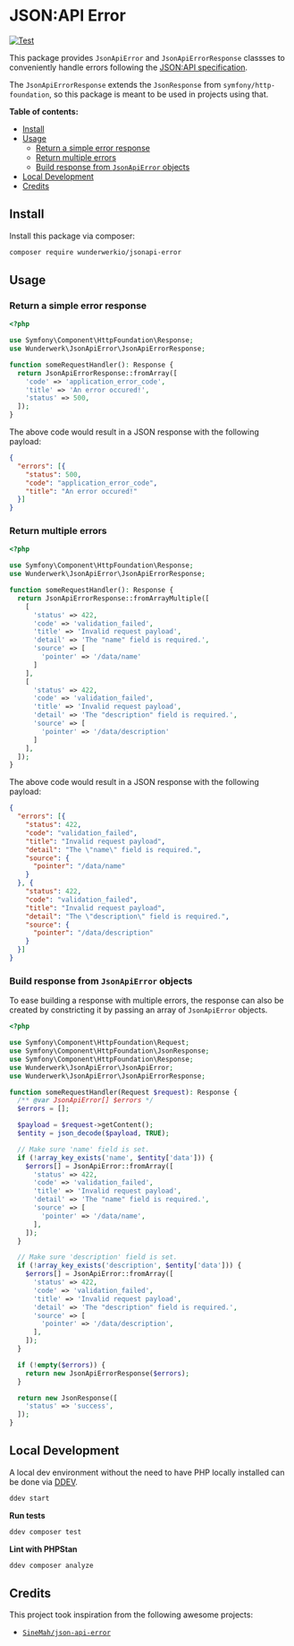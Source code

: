 # JSON:API Error 
[![Test](https://github.com/wunderwerkio/jsonapi-error/actions/workflows/main.yml/badge.svg)](https://github.com/wunderwerkio/jsonapi-error/actions/workflows/main.yml)

This package provides `JsonApiError` and `JsonApiErrorResponse` classses to conveniently handle errors following the [JSON:API specification](https://jsonapi.org/format/#errors).

The `JsonApiErrorResponse` extends the `JsonResponse` from `symfony/http-foundation`, so this package is meant to be used in projects using that.

**Table of contents:**
- [Install](#install)
- [Usage](#usage)
    - [Return a simple error response](#return-a-simple-error-response)
    - [Return multiple errors](#return-multiple-errors)
    - [Build response from `JsonApiError` objects](#build-response-from-jsonapierror-objects)
- [Local Development](#local-development)
- [Credits](#credits)

## Install

Install this package via composer:

```bash
composer require wunderwerkio/jsonapi-error
```

## Usage

### Return a simple error response

```php
<?php

use Symfony\Component\HttpFoundation\Response;
use Wunderwerk\JsonApiError\JsonApiErrorResponse;

function someRequestHandler(): Response {
  return JsonApiErrorResponse::fromArray([
    'code' => 'application_error_code',
    'title' => 'An error occured!',
    'status' => 500,
  ]);
}
```

The above code would result in a JSON response with the following payload:

```json
{
  "errors": [{
    "status": 500,
    "code": "application_error_code",
    "title": "An error occured!"
  }]
}
```

### Return multiple errors

```php
<?php

use Symfony\Component\HttpFoundation\Response;
use Wunderwerk\JsonApiError\JsonApiErrorResponse;

function someRequestHandler(): Response {
  return JsonApiErrorResponse::fromArrayMultiple([
    [
      'status' => 422,
      'code' => 'validation_failed',
      'title' => 'Invalid request payload',
      'detail' => 'The "name" field is required.',
      'source' => [
        'pointer' => '/data/name'
      ]
    ],
    [
      'status' => 422,
      'code' => 'validation_failed',
      'title' => 'Invalid request payload',
      'detail' => 'The "description" field is required.',
      'source' => [
        'pointer' => '/data/description'
      ]
    ],
  ]);
}
```

The above code would result in a JSON response with the following payload:

```json
{
  "errors": [{
    "status": 422,
    "code": "validation_failed",
    "title": "Invalid request payload",
    "detail": "The \"name\" field is required.",
    "source": {
      "pointer": "/data/name"
    }
  }, {
    "status": 422,
    "code": "validation_failed",
    "title": "Invalid request payload",
    "detail": "The \"description\" field is required.",
    "source": {
      "pointer": "/data/description"
    }
  }]
}
```

### Build response from `JsonApiError` objects

To ease building a response with multiple errors, the response can also be created by constricting it by
passing an array of `JsonApiError` objects.

```php
<?php

use Symfony\Component\HttpFoundation\Request;
use Symfony\Component\HttpFoundation\JsonResponse;
use Symfony\Component\HttpFoundation\Response;
use Wunderwerk\JsonApiError\JsonApiError;
use Wunderwerk\JsonApiError\JsonApiErrorResponse;

function someRequestHandler(Request $request): Response {
  /** @var JsonApiError[] $errors */
  $errors = [];

  $payload = $request->getContent();
  $entity = json_decode($payload, TRUE);

  // Make sure 'name' field is set.
  if (!array_key_exists('name', $entity['data'])) {
    $errors[] = JsonApiError::fromArray([
      'status' => 422,
      'code' => 'validation_failed',
      'title' => 'Invalid request payload',
      'detail' => 'The "name" field is required.',
      'source' => [
        'pointer' => '/data/name',
      ],
    ]);
  }

  // Make sure 'description' field is set.
  if (!array_key_exists('description', $entity['data'])) {
    $errors[] = JsonApiError::fromArray([
      'status' => 422,
      'code' => 'validation_failed',
      'title' => 'Invalid request payload',
      'detail' => 'The "description" field is required.',
      'source' => [
        'pointer' => '/data/description',
      ],
    ]);
  }

  if (!empty($errors)) {
    return new JsonApiErrorResponse($errors);
  }

  return new JsonResponse([
    'status' => 'success',
  ]);
}
```

## Local Development

A local dev environment without the need to have PHP locally installed can be done via [DDEV](https://ddev.readthedocs.io).

```bash
ddev start
```

**Run tests**

```bash
ddev composer test
```

**Lint with PHPStan**

```bash
ddev composer analyze
```

## Credits

This project took inspiration from the following awesome projects:

- [`SineMah/json-api-error`](https://github.com/SineMah/json-api-error)
